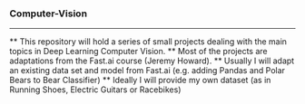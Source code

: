 ### Computer-Vision
---


** This repository will hold a series of small projects dealing with the main topics in Deep Learning Computer Vision. 
** Most of the projects are adaptations from the Fast.ai course (Jeremy Howard). 
** Usually I will adapt an existing data set and model from Fast.ai (e.g. adding Pandas and Polar Bears to Bear Classifier) 
** Ideally I will provide my own dataset (as in Running Shoes, Electric Guitars or Racebikes)
